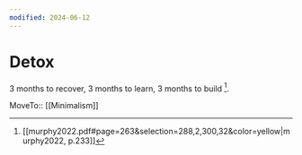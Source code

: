 ```yaml
---
modified: 2024-06-12
---
```

# Detox

3 months to recover, 3 months to learn, 3 months to build [^1].

MoveTo:: [[Minimalism]]

[^1]: [[murphy2022.pdf#page=263&selection=288,2,300,32&color=yellow|murphy2022, p.233]] 